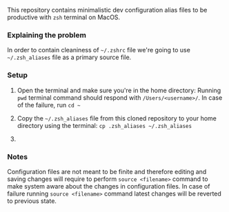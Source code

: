 This repository contains minimalistic dev configuration alias files to be productive with `zsh` terminal on MacOS.

### Explaining the problem

In order to contain cleaniness of `~/.zshrc` file we're going to use `~/.zsh_aliases` file as a primary source file.

### Setup

1. Open the terminal and make sure you're in the home directory:
    Running `pwd` terminal command should respond with `/Users/<username>/`. In case of the failure, run `cd ~`

2. Copy the `~/.zsh_aliases` file from this cloned repository to your home directory using the terminal:
    `cp .zsh_aliases ~/.zsh_aliases`
3. 

### Notes

Configuration files are not meant to be finite and therefore editing and saving changes will require to perform `source <filename>` command to make system aware about the changes in configuration files. In case of failure running `source <filename>` command latest changes will be reverted to previous state.
